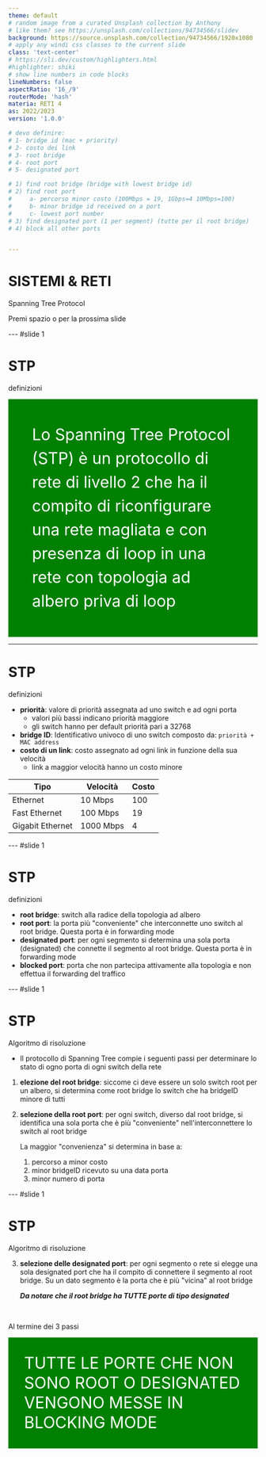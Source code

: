 ```yaml
---
theme: default
# random image from a curated Unsplash collection by Anthony
# like them? see https://unsplash.com/collections/94734566/slidev
background: https://source.unsplash.com/collection/94734566/1920x1080
# apply any windi css classes to the current slide
class: 'text-center'
# https://sli.dev/custom/highlighters.html
#highlighter: shiki
# show line numbers in code blocks
lineNumbers: false
aspectRatio: '16_/9'
routerMode: 'hash'
materia: RETI 4
as: 2022/2023
version: '1.0.0'

# devo definire:
# 1- bridge id (mac + priority)
# 2- costo dei link
# 3- root bridge
# 4- root port
# 5- designated port

# 1) find root bridge (bridge with lowest bridge id)
# 2) find root port
#     a- percorso minor costo (100Mbps = 19, 1Gbps=4 10Mbps=100)
#     b- minor bridge id received on a port
#     c- lowest port number
# 3) find designated port (1 per segment) (tutte per il root bridge)
# 4) block all other ports


---  
```


<style>
  .alto {
    width: 50%;
    position: absolute;
    margin: auto;
    top: -40%;
    left: 50%;
    right: 0%;
    bottom: 0%;
  }

  .centro {
    box-shadow: 0 4px 8px 0 rgba(0, 0, 0, 0.2), 0 6px 20px 0 rgba(0, 0, 0, 0.19);
    width: 30%;
    position: absolute;
    margin: auto;
    top: 0%;
    left: 45%;
    right: 0%;
    bottom: 0%;
  }

  .centro.w {
    width: 40%;
  }
</style>


# SISTEMI & RETI

Spanning Tree Protocol

<div class="pt-12">
  <span class="px-2 py-1">
    Premi spazio o <carbon:arrow-right class="inline"/> per la prossima slide
  </span>
</div>

--- #slide 1

# STP

definizioni

<div style="background-color:green; color:white;padding:3rem;font-size: 2rem;line-height:3rem;">
Lo Spanning Tree Protocol (STP) è un protocollo di rete di livello 2 che ha il compito di riconfigurare una rete magliata e con presenza di loop in una rete con topologia ad albero priva di loop
</div>

---

# STP

definizioni

- **priorità**: valore di priorità assegnata ad uno switch e ad ogni porta
  - valori più bassi indicano priorità maggiore
  - gli switch hanno per default priorità pari a 32768 
- **bridge ID**: Identificativo univoco di uno switch composto da: `priorità + MAC address`
- **costo di un link**: costo assegnato ad ogni link in funzione della sua velocità
  - link a maggior velocità hanno un costo minore

| Tipo             | Velocità  | Costo |
| ---------------- | --------- | ----- |
| Ethernet         | 10 Mbps   | 100   |
| Fast Ethernet    | 100 Mbps  | 19    |
| Gigabit Ethernet | 1000 Mbps | 4     |


--- #slide 1

# STP

definizioni

- **root bridge**: switch alla radice della topologia ad albero
- **root port**: la porta più "conveniente" che interconnette uno switch al root bridge. Questa porta è in forwarding mode
- **designated port**: per ogni segmento si determina una sola porta (designated) che connette il segmento al root bridge. Questa porta è in forwarding mode
- **blocked port**: porta che non partecipa attivamente alla topologia e non effettua il forwarding del traffico


--- #slide 1

# STP

Algoritmo di risoluzione

- Il protocollo di Spanning Tree compie i seguenti passi per determinare lo stato di ogno porta di ogni switch della rete

1. **elezione del root bridge**: siccome ci deve essere un solo switch root per un albero, si determina come root bridge lo switch che ha bridgeID minore di tutti
2. **selezione della root port**: per ogni switch, diverso dal root bridge, si identifica una sola porta che è più "conveniente" nell'interconnettere lo switch al root bridge
    
   La maggior "convenienza" si determina in base a:
   1. percorso a minor costo
   2. minor bridgeID ricevuto su una data porta
   3. minor numero di porta

--- #slide 1

# STP

Algoritmo di risoluzione

3. **selezione delle designated port**: per ogni segmento o rete si elegge una sola designated port che ha il compito di connettere il segmento al root bridge. Su un dato segmento è la porta che è più "vicina" al root bridge
    
    ***Da notare che il root bridge ha TUTTE porte di tipo designated***

<br>


Al termine dei 3 passi

<div style="background-color:green; color:white;padding:2rem;font-size: 2rem;line-height:2.5rem;">
TUTTE LE PORTE CHE NON SONO ROOT O DESIGNATED VENGONO MESSE IN BLOCKING MODE
</div>
